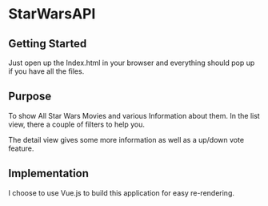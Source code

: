 # StarWarsAPI
## Getting Started 
Just open up the Index.html in your browser and everything should pop up if you have all the files. 

## Purpose
To show All Star Wars Movies and various Information about them. In the list view, there a couple of filters to help you.

The detail view gives some more information as well as a up/down vote feature. 

## Implementation
I choose to use Vue.js to build this application for easy re-rendering. 